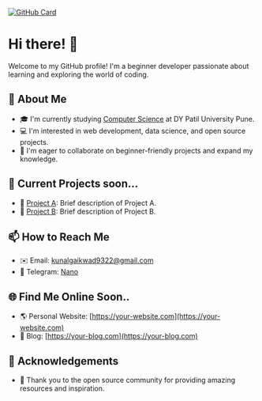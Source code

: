 [![GitHub Card](https://github-readme-stats.vercel.app/api?username=PyroUserBot&show_icons=true&theme=dark)](https://github.com/PyroUserBot)


# Hi there! 👋

Welcome to my GitHub profile! I'm a beginner developer passionate about learning and exploring the world of coding.

## 🌱 About Me

- 🎓 I'm currently studying [Computer Science](https://www.example.com) at DY Patil University Pune.
- 💻 I'm interested in web development, data science, and open source projects.
- 🌟 I'm eager to collaborate on beginner-friendly projects and expand my knowledge.

## 🔭 Current Projects soon... 

- 🚀 [Project A](https://github.com/your-project-a): Brief description of Project A.
- 🌟 [Project B](https://github.com/your-project-b): Brief description of Project B.

## 📫 How to Reach Me

- ✉️ Email: kunalgaikwad9322@gmail.com
- 💼 Telegram: [Nano](SexyNano.t.me)

## 🌐 Find Me Online Soon.. 

- 🌎 Personal Website: [https://your-website.com](https://your-website.com)
- 📝 Blog: [https://your-blog.com](https://your-blog.com)

## 🙏 Acknowledgements

- 🎉 Thank you to the open source community for providing amazing resources and inspiration.

